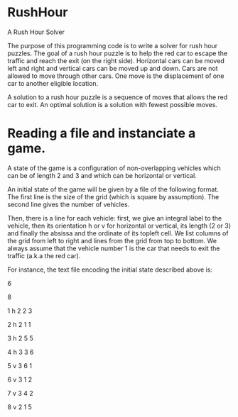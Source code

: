 # RushHour
A Rush Hour Solver

The purpose of this programming code is to write a solver for rush hour puzzles. The goal of a rush hour puzzle is to help the red car to escape the traffic and reach the exit (on the right side). Horizontal cars can be moved left and right and vertical cars can be moved up and down. Cars are not allowed to move through other cars. One move is the displacement of one car to another eligible location.

A solution to a rush hour puzzle is a sequence of moves that allows the red car to exit. An optimal solution is a solution with fewest possible moves.

# Reading a file and instanciate a game. 

A state of the game is a configuration of non-overlapping vehicles which can be of length 2 and 3 and which can be horizontal or vertical.

An initial state of the game will be given by a file of the following format. The first line is the size of the grid (which is square by assumption). The second line gives the number of vehicles.

Then, there is a line for each vehicle: first, we give an integral label to the vehicle, then its orientation h or v for horizontal or vertical, its length (2 or 3) and finally the absissa and the ordinate of its topleft cell. We list columns of the grid from left to right and lines from the grid from top to bottom. We always assume that the vehicle number 1 is the car that needs to exit the traffic (a.k.a the red car).

For instance, the text file encoding the initial state described above is:

6

8 

1 h 2 2 3 

2 h 2 1 1 

3 h 2 5 5 

4 h 3 3 6 

5 v 3 6 1 

6 v 3 1 2 

7 v 3 4 2 

8 v 2 1 5
